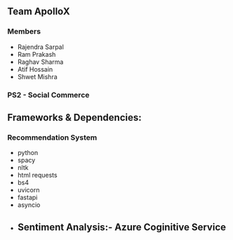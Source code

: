 
## Team ApolloX

### Members
 * Rajendra Sarpal
 * Ram Prakash
 * Raghav Sharma
 * Atif Hossain
 * Shwet Mishra

### PS2 - Social Commerce

## Frameworks & Dependencies:

### Recommendation System
 * python
 * spacy
 * nltk
 * html requests
 * bs4
 * uvicorn
 * fastapi
 * asyncio
 * ## Sentiment Analysis:- Azure Coginitive Service

